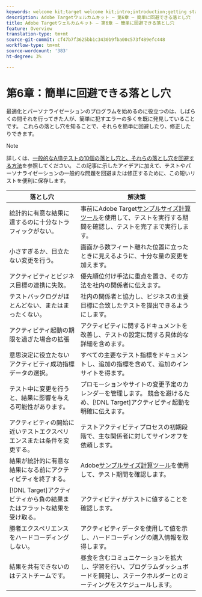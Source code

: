 ```yaml
---
keywords: welcome kit;target welcome kit;intro;introduction;getting started
description: Adobe Targetウェルカムキット — 第6章 — 簡単に回避できる落とし穴
title: Adobe Targetウェルカムキット — 第6章 — 簡単に回避できる落とし穴
feature: Overview
translation-type: tm+mt
source-git-commit: cf47b7f3625bb1c3430b9fba00c573f489efc448
workflow-type: tm+mt
source-wordcount: '383'
ht-degree: 3%

---
```



# 第6章：簡単に回避できる落とし穴

最適化とパーソナライゼーションのプログラムを始めるのに役立つのは、しばらくの間それを行ってきた人が、簡単に犯すエラーの多くを既に発見していることです。 これらの落とし穴を知ることで、それらを簡単に回避したり、修正したりできます。

>[!NOTE]
>
>詳しくは、[一般的なA/Bテストの10個の落とし穴と、それらの落とし穴を回避する方法](/help/c-activities/t-test-ab/common-ab-testing-pitfalls.md)を参照してください。 この記事に示したアイデアに加えて、テストやパーソナライゼーションの一般的な問題を回避または修正するために、この短いリストを便利に保存します。

| 落とし穴 | 解決策 |
| --- | --- |
| 統計的に有意な結果に達するのに十分なトラフィックがない。 | 事前にAdobe Target[サンプルサイズ計算ツール](https://docs.adobe.com/content/target-microsite/testcalculator.html)を使用して、テストを実行する期間を確認し、テストを完了まで実行します。 |
| 小さすぎるか、目立たない変更を行う。 | 画面から数フィート離れた位置に立ったときに見えるように、十分な量の変更を加えます。 |
| アクティビティとビジネス目標の連携に失敗。 | 優先順位付け手法に重点を置き、その方法を社内の関係者に伝えます。 |
| テストバックログがほとんどない、またはまったくない。 | 社内の関係者と協力し、ビジネスの主要目標に合致したテストを提出できるようにします。 |
| アクティビティ起動の期限を過ぎた場合の拡張 | アクティビティに関するドキュメントを改善し、テストの設定に関する具体的な詳細を含めます。 |
| 意思決定に役立たないアクティビティ成功指標データの選択。 | すべての主要なテスト指標をドキュメントし、追加の指標を含めて、追加のインサイトを得ます。 |
| テスト中に変更を行うと、結果に影響を与える可能性があります。 | プロモーションやサイトの変更予定のカレンダーを管理します。 競合を避けるため、[!DNL Target]アクティビティ起動を明確に伝えます。 |
| アクティビティの開始に近いテストエクスペリエンスまたは条件を変更する。 | テストアクティビティプロセスの初期段階で、主な関係者に対してサインオフを依頼します。 |
| 結果が統計的に有意な結果になる前にアクティビティを終了する。 | Adobe[サンプルサイズ計算ツール](https://docs.adobe.com/content/target-microsite/testcalculator.html)を使用して、テスト期間を確認します。 |
| [!DNL Target]アクティビティから負の結果またはフラットな結果を受け取る。 | アクティビティがテストに値することを確認します。 |
| 勝者エクスペリエンスをハードコーディングしない。 | アクティビティデータを使用して値を示し、ハードコーディングの購入情報を取得します。 |
| 結果を共有できないのはテストチームです。 | 昼食を含むコミュニケーションを拡大し、学習を行い、プログラムダッシュボードを開発し、ステークホルダーとのミーティングをスケジュールします。 |